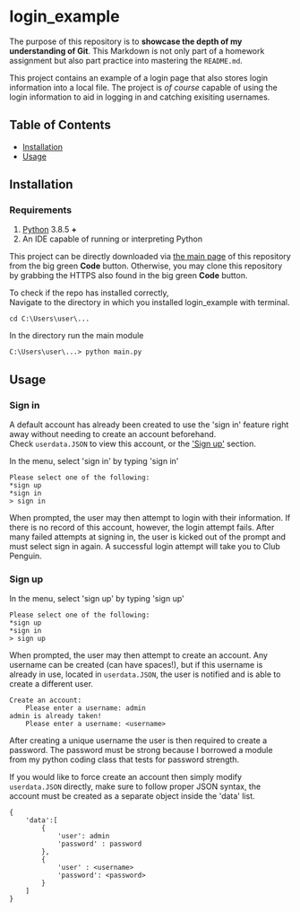 # login_example
The purpose of this repository is to **showcase the depth of my understanding of Git**. This Markdown is not only part of a homework assignment but also part practice into mastering the `README.md`.  
  
This project contains an example of a login page that also stores login information into a local file. The project is *of course* capable of using the login information to aid in logging in and catching exisiting usernames.

## Table of Contents
- [Installation](#installation)  
- [Usage](#usage)

## Installation
### Requirements
1. [Python](https://www.python.org/downloads/) 3.8.5 **+**
2. An IDE capable of running or interpreting Python  

This project can be directly downloaded via [the main page](https://www.github.com/raper03/login_example) of this repository from the big green **Code** button.
Otherwise, you may clone this repository by grabbing the HTTPS also found in the big green **Code** button.

To check if the repo has installed correctly,  
Navigate to the directory in which you installed login_example with terminal.  

    cd C:\Users\user\...
    
In the directory run the main module

    C:\Users\user\...> python main.py


## Usage
### Sign in
A default account has already been created to use the 'sign in' feature right away without needing to create an account beforehand.  
Check `userdata.JSON` to view this account, or the ['Sign up'](#sign-up) section.

In the menu, select 'sign in' by typing 'sign in'

    Please select one of the following:
    *sign up 
    *sign in
    > sign in

When prompted, the user may then attempt to login with their information. If there is no record of this account, however, the login attempt fails. After many failed attempts at signing in, the user is kicked out of the prompt and must select sign in again. A successful login attempt will take you to Club Penguin.

### Sign up
In the menu, select 'sign up' by typing 'sign up'

    Please select one of the following:
    *sign up 
    *sign in
    > sign up

When prompted, the user may then attempt to create an account. Any username can be created (can have spaces!), but if this username is already in use, located in `userdata.JSON`, the user is notified and is able to create a different user.

    Create an account:
        Please enter a username: admin
    admin is already taken!
        Please enter a username: <username>

After creating a unique username the user is then required to create a password. The password must be strong because I borrowed a module from my python coding class that tests for password strength.  

If you would like to force create an account then simply modify `userdata.JSON` directly, make sure to follow proper JSON syntax, the account must be created as a separate object inside the 'data' list.

    {
        'data':[
            {
                'user': admin
                'password' : password
            },
            {
                'user' : <username>
                'password': <password>
            }
        ]
    }






